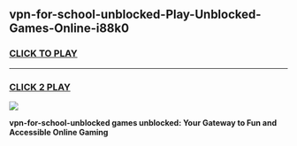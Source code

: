 
## vpn-for-school-unblocked-Play-Unblocked-Games-Online-i88k0
<h3>
<a href="https://premium76.site?title=vpn-for-school-unblocked&ref=25A">CLICK TO PLAY</a></h3>
<hr>

<h3>
<a href="https://premium76.site?title=vpn-for-school-unblocked&ref=25A">CLICK 2 PLAY</a>
  
</h3>

<a href="https://premium76.site?title=vpn-for-school-unblocked&ref=25A"><img src="https://clearcache.store/games.png"></a>


**vpn-for-school-unblocked games unblocked: Your Gateway to Fun and Accessible Online Gaming**
